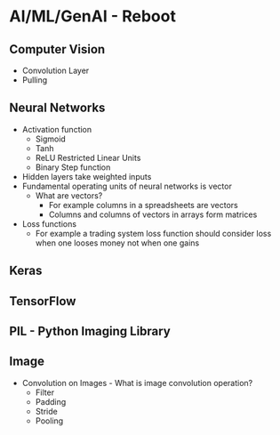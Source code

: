 # AI/ML/GenAI - Reboot

## Computer Vision
- Convolution Layer
- Pulling

## Neural Networks
- Activation function
    - Sigmoid
    - Tanh
    - ReLU Restricted Linear Units
    - Binary Step function
- Hidden layers take weighted inputs
- Fundamental operating units of neural networks is vector
    - What are vectors?
        - For example columns in a spreadsheets are vectors
        - Columns and columns of vectors in arrays form matrices
- Loss functions
    - For example a trading system loss function should consider loss when one looses money not when one gains


## Keras
## TensorFlow
## PIL - Python Imaging Library

## Image
- Convolution on Images - What is image convolution operation?
    - Filter
    - Padding
    - Stride
    - Pooling